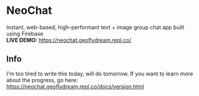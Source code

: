 # NeoChat
Instant, web-based, high-performant text + image group chat app built using Firebase  
**LIVE DEMO:** https://neochat.geoflydream.repl.co/

## Info
I'm too tired to write this today, will do tomorrow. If you want to learn more about the progress, go here: https://neochat.geoflydream.repl.co/docs/version.html

